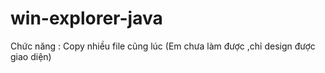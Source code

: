# win-explorer-java

Chức năng : Copy nhiều file cũng lúc (Em chưa làm được ,chỉ design được giao diện)
